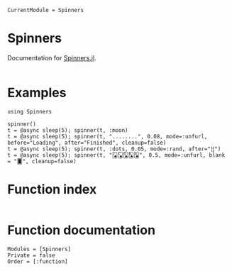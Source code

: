 ```@meta
CurrentModule = Spinners
```

# Spinners

Documentation for [Spinners.jl](https://github.com/AshlinHarris/Spinners.jl).

```@contents
```

# Examples

```@example
using Spinners

spinner()
t = @async sleep(5); spinner(t, :moon)
t = @async sleep(5); spinner(t, "........", 0.08, mode=:unfurl, before="Loading", after="Finished", cleanup=false)
t = @async sleep(5); spinner(t, :dots, 0.05, mode=:rand, after="⣿")
t = @async sleep(5); spinner(t, "🂫🂬🂭🂮🂡", 0.5, mode=:unfurl, blank = "🂠", cleanup=false)

```
# Function index

```@index
```

# Function documentation

```@autodocs
Modules = [Spinners]
Private = false
Order = [:function]
```

